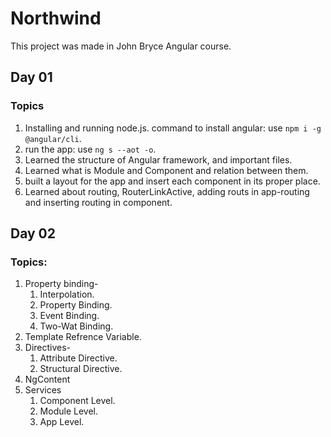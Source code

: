 # Northwind

This project was made in John Bryce Angular course.

## Day 01

### Topics
01. Installing and running node.js.
command to install angular: use `npm i -g @angular/cli`.
02. run the app: use `ng s --aot -o`.
03. Learned the structure of Angular framework, and important files.
04. Learned what is Module and Component and relation between them.
05. built a layout for the app and insert each component in its proper place.
06. Learned about routing, RouterLinkActive, adding routs in app-routing and inserting routing in component.

## Day 02

### Topics:
01. Property binding-
    01. Interpolation.
    02. Property Binding.
    03. Event Binding.
    04. Two-Wat Binding.
02. Template Refrence Variable.
03. Directives-
    01. Attribute Directive.
    02. Structural Directive.
04. NgContent
05. Services
    01. Component Level.
    02. Module Level.
    03. App Level.